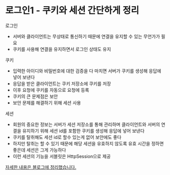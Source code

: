 # 로그인1 - 쿠키와 세션 간단하게 정리

로그인

- 서버와 클라이언트는 무상태로 통신하기 때문에 연결을 유지할 수 있는 무언가가 필요
- 쿠키를 사용해 연결을 유지하면서 로그인 상태도 유지

쿠키

- 입력한 아이디와 비밀번호에 대한 검증을 다 마치면 서버가 쿠키를 생성해 응답에 넣어 보낸다
- 응답을 받은 클라이언트는 쿠키 저장소에 쿠키를 저장
- 이후 요청에 쿠키를 자동으로 요청에 등록
- 쿠키의 큰 문제점은 보안
- 보안 문제를 해결하기 위해 세션 사용

세션

- 회원의 중요한 정보는 서버가 세션 저장소를 통해 관리하며 클라이언트와 서버의 연결을 유지하기 위해 세션 id를 포함한 쿠키를 생성해 응답에 넣어 보낸다
- 쿠키를 탈취해도 세션 id로 할수 있는게 없어 보안에도 좋다
- 하지만 탈취는 할 수 있기 때문에 해당 세션을 유효하지 않도록 유효 시간을 정하면 좋은데 세션은 그게 가능하다
- 이런 세션의 기능을 서블릿은 HttpSession으로 제공

[자세한 내용은 블로그에 정리했습니다.](https://hsh519.tistory.com/62)
